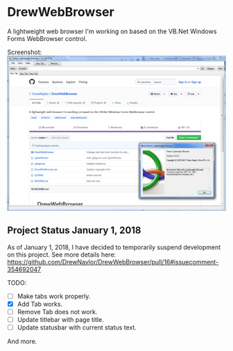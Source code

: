 # DrewWebBrowser
A lightweight web browser I'm working on based on the VB.Net Windows Forms WebBrowser control.

Screenshot:
![](/docs/images/DrewWebBrowser-Screenshot_4-19-2017.PNG?raw=true)

## Project Status January 1, 2018

As of January 1, 2018, I have decided to temporarily suspend development on this project. See more details here:
https://github.com/DrewNaylor/DrewWebBrowser/pull/16#issuecomment-354692047


TODO:

- [ ] Make tabs work properly.
 - [x] Add Tab works.
 - [ ] Remove Tab does not work.
- [ ] Update titlebar with page title.
- [ ] Update statusbar with current status text.

And more.
